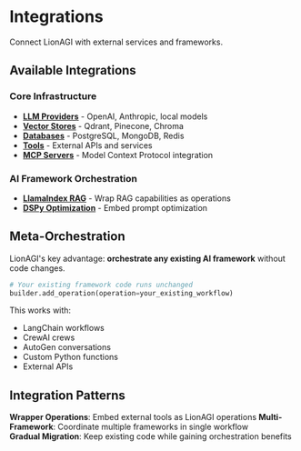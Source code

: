 # Integrations

Connect LionAGI with external services and frameworks.

## Available Integrations

### **Core Infrastructure**
- **[LLM Providers](llm-providers.md)** - OpenAI, Anthropic, local models
- **[Vector Stores](vector-stores.md)** - Qdrant, Pinecone, Chroma
- **[Databases](databases.md)** - PostgreSQL, MongoDB, Redis
- **[Tools](tools.md)** - External APIs and services  
- **[MCP Servers](mcp-servers.md)** - Model Context Protocol integration

### **AI Framework Orchestration**
- **[LlamaIndex RAG](llamaindex-rag.md)** - Wrap RAG capabilities as operations
- **[DSPy Optimization](dspy-optimization.md)** - Embed prompt optimization

## Meta-Orchestration

LionAGI's key advantage: **orchestrate any existing AI framework** without code changes.

```python
# Your existing framework code runs unchanged
builder.add_operation(operation=your_existing_workflow)
```

This works with:
- LangChain workflows
- CrewAI crews  
- AutoGen conversations
- Custom Python functions
- External APIs

## Integration Patterns

**Wrapper Operations**: Embed external tools as LionAGI operations
**Multi-Framework**: Coordinate multiple frameworks in single workflow  
**Gradual Migration**: Keep existing code while gaining orchestration benefits